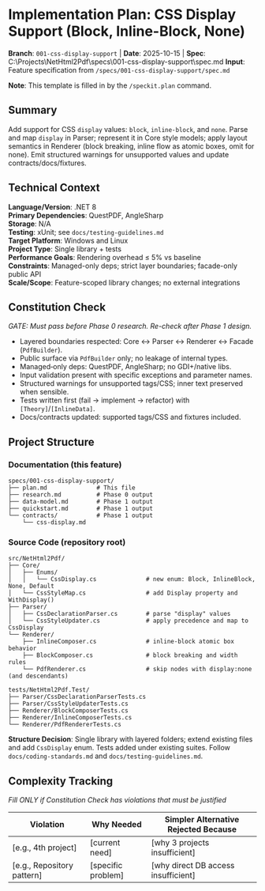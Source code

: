 # Implementation Plan: CSS Display Support (Block, Inline-Block, None)

**Branch**: `001-css-display-support` | **Date**: 2025-10-15 | **Spec**: C:\Projects\NetHtml2Pdf\specs\001-css-display-support\spec.md
**Input**: Feature specification from `/specs/001-css-display-support/spec.md`

**Note**: This template is filled in by the `/speckit.plan` command.

## Summary

Add support for CSS `display` values: `block`, `inline-block`, and `none`.
Parse and map `display` in Parser; represent it in Core style models; apply
layout semantics in Renderer (block breaking, inline flow as atomic boxes, omit
for none). Emit structured warnings for unsupported values and update
contracts/docs/fixtures.

## Technical Context

<!--
  ACTION REQUIRED: Replace the content in this section with the technical details
  for the project. The structure here is presented in advisory capacity to guide
  the iteration process.
-->

**Language/Version**: .NET 8  
**Primary Dependencies**: QuestPDF, AngleSharp  
**Storage**: N/A  
**Testing**: xUnit; see `docs/testing-guidelines.md`  
**Target Platform**: Windows and Linux  
**Project Type**: Single library + tests  
**Performance Goals**: Rendering overhead ≤ 5% vs baseline  
**Constraints**: Managed-only deps; strict layer boundaries; facade-only public API  
**Scale/Scope**: Feature-scoped library changes; no external integrations

## Constitution Check

*GATE: Must pass before Phase 0 research. Re-check after Phase 1 design.*

- Layered boundaries respected: Core ↔ Parser ↔ Renderer ↔ Facade (`PdfBuilder`).
- Public surface via `PdfBuilder` only; no leakage of internal types.
- Managed‑only deps: QuestPDF, AngleSharp; no GDI+/native libs.
- Input validation present with specific exceptions and parameter names.
- Structured warnings for unsupported tags/CSS; inner text preserved when sensible.
- Tests written first (fail → implement → refactor) with `[Theory]`/`[InlineData]`.
- Docs/contracts updated: supported tags/CSS and fixtures included.

## Project Structure

### Documentation (this feature)

```
specs/001-css-display-support/
├── plan.md              # This file
├── research.md          # Phase 0 output
├── data-model.md        # Phase 1 output
├── quickstart.md        # Phase 1 output
└── contracts/           # Phase 1 output
    └── css-display.md
```

### Source Code (repository root)

```
src/NetHtml2Pdf/
├── Core/
│   ├── Enums/
│   │   └── CssDisplay.cs              # new enum: Block, InlineBlock, None, Default
│   └── CssStyleMap.cs                 # add Display property and WithDisplay()
├── Parser/
│   ├── CssDeclarationParser.cs        # parse "display" values
│   └── CssStyleUpdater.cs             # apply precedence and map to CssDisplay
└── Renderer/
    ├── InlineComposer.cs              # inline-block atomic box behavior
    ├── BlockComposer.cs               # block breaking and width rules
    └── PdfRenderer.cs                 # skip nodes with display:none (and descendants)

tests/NetHtml2Pdf.Test/
├── Parser/CssDeclarationParserTests.cs
├── Parser/CssStyleUpdaterTests.cs
├── Renderer/BlockComposerTests.cs
├── Renderer/InlineComposerTests.cs
└── Renderer/PdfRendererTests.cs
```

**Structure Decision**: Single library with layered folders; extend existing files and add `CssDisplay` enum. Tests added under existing suites. Follow `docs/coding-standards.md` and `docs/testing-guidelines.md`. 

## Complexity Tracking

*Fill ONLY if Constitution Check has violations that must be justified*

| Violation | Why Needed | Simpler Alternative Rejected Because |
|-----------|------------|-------------------------------------|
| [e.g., 4th project] | [current need] | [why 3 projects insufficient] |
| [e.g., Repository pattern] | [specific problem] | [why direct DB access insufficient] |


